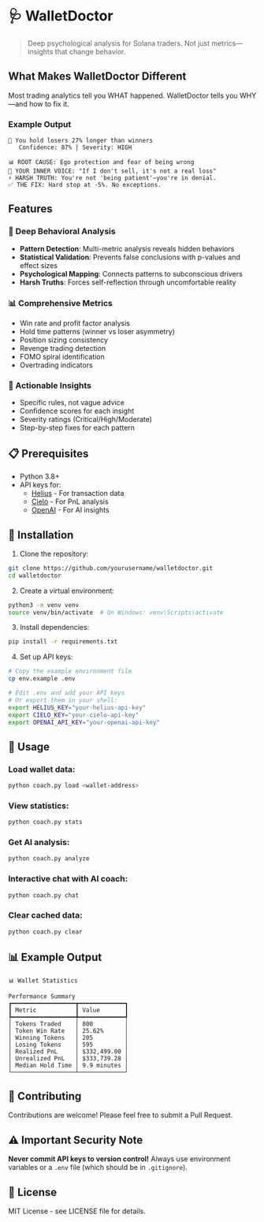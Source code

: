# 🩺 WalletDoctor

> Deep psychological analysis for Solana traders. Not just metrics—insights that change behavior.

## What Makes WalletDoctor Different

Most trading analytics tell you WHAT happened. WalletDoctor tells you WHY—and how to fix it.

### Example Output

```
🎯 You hold losers 27% longer than winners
   Confidence: 87% | Severity: HIGH

📊 ROOT CAUSE: Ego protection and fear of being wrong
💭 YOUR INNER VOICE: "If I don't sell, it's not a real loss"
⚡ HARSH TRUTH: You're not 'being patient'—you're in denial.
✅ THE FIX: Hard stop at -5%. No exceptions.
```

## Features

### 🧠 Deep Behavioral Analysis
- **Pattern Detection**: Multi-metric analysis reveals hidden behaviors
- **Statistical Validation**: Prevents false conclusions with p-values and effect sizes
- **Psychological Mapping**: Connects patterns to subconscious drivers
- **Harsh Truths**: Forces self-reflection through uncomfortable reality

### 📊 Comprehensive Metrics
- Win rate and profit factor analysis
- Hold time patterns (winner vs loser asymmetry)
- Position sizing consistency
- Revenge trading detection
- FOMO spiral identification
- Overtrading indicators

### 🎯 Actionable Insights
- Specific rules, not vague advice
- Confidence scores for each insight
- Severity ratings (Critical/High/Moderate)
- Step-by-step fixes for each pattern

## 📋 Prerequisites

- Python 3.8+
- API keys for:
  - [Helius](https://dev.helius.xyz/) - For transaction data
  - [Cielo](https://cielo.finance/) - For PnL analysis
  - [OpenAI](https://platform.openai.com/) - For AI insights

## 🔧 Installation

1. Clone the repository:
```bash
git clone https://github.com/yourusername/walletdoctor.git
cd walletdoctor
```

2. Create a virtual environment:
```bash
python3 -m venv venv
source venv/bin/activate  # On Windows: venv\Scripts\activate
```

3. Install dependencies:
```bash
pip install -r requirements.txt
```

4. Set up API keys:
```bash
# Copy the example environment file
cp env.example .env

# Edit .env and add your API keys
# Or export them in your shell:
export HELIUS_KEY="your-helius-api-key"
export CIELO_KEY="your-cielo-api-key"
export OPENAI_API_KEY="your-openai-api-key"
```

## 🎯 Usage

### Load wallet data:
```bash
python coach.py load <wallet-address>
```

### View statistics:
```bash
python coach.py stats
```

### Get AI analysis:
```bash
python coach.py analyze
```

### Interactive chat with AI coach:
```bash
python coach.py chat
```

### Clear cached data:
```bash
python coach.py clear
```

## 📊 Example Output

```
📊 Wallet Statistics

Performance Summary
┏━━━━━━━━━━━━━━━━━━┳━━━━━━━━━━━━━┓
┃ Metric           ┃ Value       ┃
┡━━━━━━━━━━━━━━━━━━╇━━━━━━━━━━━━━┩
│ Tokens Traded    │ 800         │
│ Token Win Rate   │ 25.62%      │
│ Winning Tokens   │ 205         │
│ Losing Tokens    │ 595         │
│ Realized PnL     │ $332,499.00 │
│ Unrealized PnL   │ $333,739.28 │
│ Median Hold Time │ 9.9 minutes │
└──────────────────┴─────────────┘
```

## 🤝 Contributing

Contributions are welcome! Please feel free to submit a Pull Request.

## ⚠️ Important Security Note

**Never commit API keys to version control!** Always use environment variables or a `.env` file (which should be in `.gitignore`).

## 📝 License

MIT License - see LICENSE file for details.